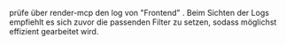 prüfe über render-mcp den log von "Frontend" .
Beim Sichten der Logs empfiehlt es sich zuvor die passenden Filter zu setzen, sodass möglichst effizient gearbeitet wird.